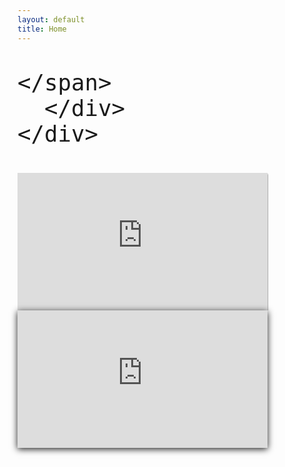 ```yaml
---
layout: default
title: Home
---
```

  <div class="section">
    <div class="container">
      <div class="row">
		<span style="font-size: 3em">
	<a href="https://itunes.apple.com/ie/artist/the-ocean-hours/1455797617" class="fab fa-itunes"></a>
	<a href="https://www.youtube.com/channel/UCPu4X7gm5ptMgT_5z_aPpWg" class="fab fa-youtube-square"></a>
	<a href="https://www.kickstarter.com/projects/theoceanhours/the-ocean-hours-swim-for-the-surface?ref=project_build" class="fab fa-kickstarter"></a>
	<a href="https://www.instagram.com/theoceanhoursmusic/" class="fab fa-instagram"></a>
	<a href="https://www.facebook.com/theoceanhours" class="fab fa-facebook"></a>

	</span>
      </div>
    </div>
  </div>
  <div class="section values">
    <div class="container">
      <div class="row">
        <div class="one-half column value" >
		<iframe src="https://open.spotify.com/embed/album/2KFEef7nFBXmaXiUdrn8Fc" width="400" height="220" frameborder="0" allowtransparency="true" allow="encrypted-media" style="box-shadow: 0px 2px 2px"></iframe>
        </div>
      </div>
    </div>
  </div>
  <div class="section values">
    <div class="container">
      <div class="row">
		  <iframe width="400" height="220" src="https://www.kickstarter.com/projects/theoceanhours/the-ocean-hours-swim-for-the-surface/widget/video.html" frameborder="0" scrolling="no" style="box-shadow: 0px 2px 10px"> </iframe>
      </div>
    </div>
  </div>
  <!-- <div class="section values"> -->
  <!--   <div class="container"> -->
  <!--     <div class="row"> -->
  <!-- 	  <iframe width="400" height="220" src="https://www.youtube.com/embed/iTZn7o_X23Y" frameborder="0" allow="accelerometer; autoplay; encrypted-media; gyroscope; picture-in-picture" allowfullscreen></iframe> -->
  <!--     </div> -->
  <!--   </div> -->
  <!-- </div> -->

<script id="mcjs">!function(c,h,i,m,p){m=c.createElement(h),p=c.getElementsByTagName(h)[0],m.async=1,m.src=i,p.parentNode.insertBefore(m,p)}(document,"script","https://chimpstatic.com/mcjs-connected/js/users/dcece558162d1ee36ede8fabd/74db872331d6b30faacab21f2.js");</script>

